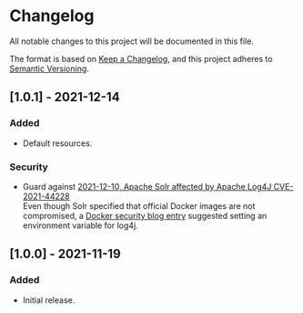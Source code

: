 # Changelog
All notable changes to this project will be documented in this file.

The format is based on [Keep a Changelog](https://keepachangelog.com/en/1.0.0/),
and this project adheres to [Semantic Versioning](https://semver.org/spec/v2.0.0.html).

## [1.0.1] - 2021-12-14
### Added
- Default resources.

### Security
- Guard against [2021-12-10, Apache Solr affected by Apache Log4J CVE-2021-44228](https://solr.apache.org/security.html#apache-solr-affected-by-apache-log4j-cve-2021-44228)  
  Even though Solr specified that official Docker images are not compromised, a [Docker security blog entry](https://www.docker.com/blog/apache-log4j-2-cve-2021-44228/)
  suggested setting an environment variable for log4j.
  
## [1.0.0] - 2021-11-19
### Added
- Initial release.
